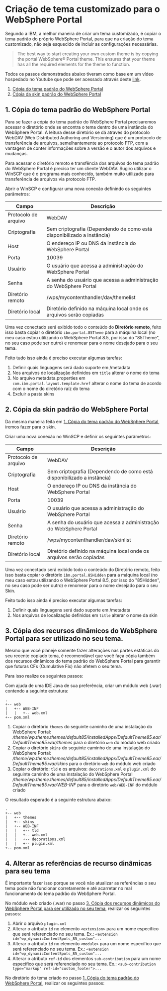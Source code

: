 # Criação de tema customizado para o WebSphere Portal

Segundo a IBM, a melhor maneira de criar um tema customizado, é copiar o tema padrão do próprio WebSphere Portal, para que na criação do tema customizado, não seja esquecido de incluir as configurações necessárias.

> The best way to start creating your own custom theme is by copying the portal WebSphere® Portal theme. This ensures that your theme has all the required elements for the theme to function.

Todos os passos demonstrados abaixo tiveram como base em um vídeo hospedado no Youtube que pode ser acessado através deste [link](https://www.youtube.com/watch?v=bMmeynv8ke0&list=PLogxjp96lSq8H4XLiVJnZMzN8e3m1sqO7).

1. [Cópia do tema padrão do WebSphere Portal](#1-cópia-do-tema-padrão-do-websphere-portal)
1. [Cópia da skin padrão do WebSphere Portal](#2-cópia-da-skin-padrão-do-websphere-portal)

## 1. Cópia do tema padrão do WebSphere Portal

Para se fazer a cópia do tema padrão do WebSphere Portal precisaremos acessar o diretório onde se encontra o tema dentro de uma instância do WebSphere Portal. A leitura desse diretório se dá através do protocolo WebDAV (Web Distributed Authoring and Versioning) que é um protocolo de transferência de arquivos, semelhantemente ao protocolo FTP, com a vantagem de conter informações sobre a versão e o autor dos arquivos e mudanças.

Para acessar o diretório remoto e transfência dos arquivos do tema padrão do WebSphere Portal é preciso ter um cliente WebDAV.  Sugiro utilizar o WinSCP que é o programa mais conhecido, também muito utilizado para transferência de arquivos via protocolo FTP.

Abrir o WinSCP e configurar uma nova conexão definindo os seguintes parâmetros:

Campo | Descrição
---|---
Protocolo de arquivo | WebDAV
Criptografia | Sem criptografia (Dependendo de como está disponibilizado a instância)
Host | O endereço IP ou DNS da instância do WebSphere Portal
Porta | 10039
Usuário | O usuário que acessa a administração do WebSphere Portal
Senha | A senha do usuário que acessa a administração do WebSphere Portal
Diretório remoto | /wps/mycontenthandler/dav/themelist
Diretório local | Diretório definido na máquina local onde os arquivos serão copiadas

Uma vez conectado será exibido todo o conteúdo do **Diretório remoto**, feito isso basta copiar o diretório `ibm.portal.85Theme` para a máquina local (no meu caso estou utilizando o WebSphere Portal 8.5, por isso do "85Theme", no seu caso pode ser outro) e renomear para o nome desejado para o seu tema. 

Feito tudo isso ainda é preciso executar algumas tarefas:

1. Definir quais linguagens será dado suporte em /metadata
1. Nos arquivos de localização definidos em `title` alterar o nome do tema
1. No arquivo metadata.properties em `com.ibm.portal.layout.template.href` alterar o nome do tema de acordo com o nome do diretório raíz do tema
1. Excluir a pasta skins

## 2. Cópia da skin padrão do WebSphere Portal

Da mesma maneira feita em [1. Cópia do tema padrão do WebSphere Portal](#1-cópia-do-tema-padrão-do-websphere-portal), iremos fazer para o skin.

Criar uma nova conexão no WinSCP e definir os seguintes parâmetros: 

Campo | Descrição
---|---
Protocolo de arquivo | WebDAV
Criptografia | Sem criptografia (Dependendo de como está disponibilizado a instância)
Host | O endereço IP ou DNS da instância do WebSphere Portal
Porta | 10039
Usuário | O usuário que acessa a administração do WebSphere Portal
Senha | A senha do usuário que acessa a administração do WebSphere Portal
Diretório remoto | /wps/mycontenthandler/dav/skinlist
Diretório local | Diretório definido na máquina local onde os arquivos serão copiadas

Uma vez conectado será exibido todo o conteúdo do Diretório remoto, feito isso basta copiar o diretório `ibm.portal.85Hidden` para a máquina local (no meu caso estou utilizando o WebSphere Portal 8.5, por isso do "85Hidden", no seu caso pode ser outro) e renomear para o nome desejado para o seu Skin.

Feito tudo isso ainda é preciso executar algumas tarefas:

1. Definir quais linguagens será dado suporte em /metadata
1. Nos arquivos de localização definidos em `title` alterar o nome da skin

## 3. Cópia dos recursos dinâmicos do WebSphere Portal para ser utilizado no seu tema.

Mesmo que você planeje somente fazer alterações nas partes estáticas do seu recente copiado tema, é recomendável que você faça cópia também dos recursos dinâmicos do tema padrão do WebSphere Portal para garantir que futuras CFs (Cumulative Fix) não afetem o seu tema.

Para isso realize os seguintes passos:

Com ajuda de uma IDE Java de sua preferência, criar um módulo web (.war) contendo a seguinte estrutura:

```
.
+-- web
|   +-- WEB-INF
|   |   +-- web.xml
+-- pom.xml
```

1. Copiar o diretório `themes` do seguinte caminho de uma instalação do WebSphere Portal: *<WebSphere Portal Installation Root>/theme/wp.theme.themes/default85/installedApps/DefaultTheme85.ear/DefaultTheme85.war/themes* para o diretório `web` do módulo web criado
1. Copiar o diretório `skins` do seguinte caminho de uma instalação do WebSphere Portal: *<WebSphere Portal Installation Root>/theme/wp.theme.themes/default85/installedApps/DefaultTheme85.ear/DefaultTheme85.war/skins* para o diretório `web` do módulo web criado
1. Copiar o diretório: `tld` e os arquivos: `decorations.xml` e `plugin.xml` do seguinte caminho de uma instalação do WebSphere Portal *<WebSphere Portal Installation Root>/theme/wp.theme.themes/default85/installedApps/DefaultTheme85.ear/DefaultTheme85.war/WEB-INF* para o diretório `web/WEB-INF` do módulo criado


O resultado esperado é a seguinte estrutura abaixo:

```
.
+-- web
|   +-- themes
|   +-- skins
|   +-- WEB-INF
|   |   +-- tld
|   |   +-- web.xml
|   |   +-- decorations.xml
|   |   +-- plugin.xml
+-- pom.xml
```

## 4. Alterar as referências de recurso dinâmicas para seu tema

É importante fazer isso porque se você não atualizar as referências o seu tema pode não funcionar corretamente e até acarretar no mal funcionamento do tema padrão do WebSphere Portal.

No módulo web criado (.war) no passo [3. Cópia dos recursos dinâmicos do WebSphere Portal para ser utilizado no seu tema](#3-cópia-dos-recursos-dinâmicos-do-websphere-portal-para-ser-utilizado-no-seu-tema), realizar os seguintes passos:

1. Abrir o arquivo `plugin.xml`
1. Alterar o atributo `id` no elemento `<extension>` para um nome específico que será referenciado no seu tema. Ex.: `<extension id="wp_dynamicContentSpots_85_custom"...`
1. Alterar o atributo `id` no elemento `<module>` para um nome específico que será referenciado no seu tema. Ex.: `<extension id="wp_dynamicContentSpots_85_custom"...`
1. Alterar o atributo `ref-id` dos elementos `sub-contribution` para um nome específico que será referenciado no seu tema. Ex.: `<sub-contribution type="markup" ref-id="custom_footer">...`

No diretório do tema criado no passo [1. Cópia do tema padrão do WebSphere Portal](#1-cópia-do-tema-padrão-do-websphere-portal), realizar os seguintes passos:


